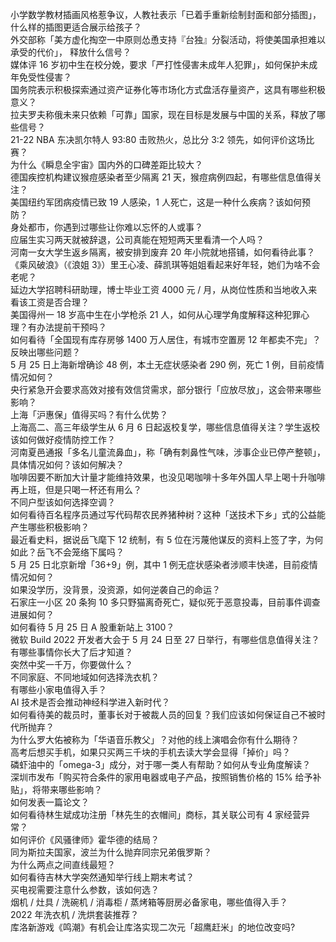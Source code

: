小学数学教材插画风格惹争议，人教社表示「已着手重新绘制封面和部分插图」，什么样的插图更适合展示给孩子？  
外交部称「美方虚化掏空一中原则怂恿支持『台独』分裂活动，将使美国承担难以承受的代价」， 释放什么信号？  
媒体评 16 岁初中生在校分娩，要求「严打性侵害未成年人犯罪」，如何保护未成年免受性侵害？  
国务院表示积极探索通过资产证券化等市场化方式盘活存量资产，这具有哪些积极意义？  
拉夫罗夫称俄未来只依赖「可靠」国家，现在目标是发展与中国的关系，释放了哪些信号？  
21-22 NBA 东决凯尔特人 93:80 击败热火，总比分 3:2 领先，如何评价这场比赛？  
为什么《瞬息全宇宙》国内外的口碑差距比较大？  
德国疾控机构建议猴痘感染者至少隔离 21 天，猴痘病例四起，有哪些信息值得关注？  
美国纽约军团病疫情已致 19 人感染，1 人死亡，这是一种什么疾病？该如何预防？  
身处都市，你遇到过哪些让你难以忘怀的人或事？  
应届生实习两天就被辞退，公司真能在短短两天里看清一个人吗？  
河南一女大学生返乡隔离，被安排到废弃 20 年小院就地搭铺，如何看待此事？  
《乘风破浪》（《浪姐 3》）里王心凌、薛凯琪等姐姐看起来好年轻，她们为啥不会老呢？  
延边大学招聘科研助理，博士毕业工资 4000 元 / 月，从岗位性质和当地收入来看该工资是否合理？  
美国得州一 18 岁高中生在小学枪杀 21 人，如何从心理学角度解释这种犯罪心理？有办法提前干预吗？  
如何看待「全国现有库存房够 1400 万人居住，有城市空置房 12 年都卖不完」？反映出哪些问题？  
5 月 25 日上海新增确诊 48 例，本土无症状感染者 290 例，死亡 1 例，目前疫情情况如何？  
央行紧急开会要求高效对接有效信贷需求，部分银行「应放尽放」，这会带来哪些影响？  
上海「沪惠保」值得买吗？有什么优势？  
上海高二、高三年级学生从 6 月 6 日起返校复学，哪些信息值得关注？学生返校该如何做好疫情防控工作？  
河南夏邑通报「多名儿童流鼻血」，称「确有刺鼻性气味，涉事企业已停产整顿」，具体情况如何？该如何解决？  
咖啡因要不断加大计量才能维持效果，也没见喝咖啡十多年外国人早上喝十升咖啡再上班，但是只喝一杯还有用么？  
不同户型该如何选择空调？  
如何看待百名程序员通过写代码帮农民养猪种树？这种「送技术下乡」式的公益能产生哪些积极影响？  
最近看史料，据说岳飞麾下 12 统制，有 5 位在污蔑他谋反的资料上签了字，为何如此？岳飞不会笼络下属吗？  
5 月 25 日北京新增「36+9」例，其中 1 例无症状感染者涉顺丰快递，目前疫情情况如何？  
如果没学历，没背景，没资源，如何逆袭自己的命运？  
石家庄一小区 20 条狗 10 多只野猫离奇死亡，疑似死于恶意投毒，目前事件调查进展如何？  
如何看待 5 月 25 日 A 股重新站上 3100？  
微软 Build 2022 开发者大会于 5 月 24 日至 27 日举行，有哪些信息值得关注？  
有哪些事情你长大了后才知道？  
突然中奖一千万，你要做什么？  
不同家庭、不同地域如何选择洗衣机？  
有哪些小家电值得入手？  
AI 技术是否会推动神经科学进入新时代？  
如何看待美的裁员时，董事长对于被裁人员的回复？我们应该如何保证自己不被时代所抛弃？  
为什么罗大佑被称为「华语音乐教父」？对他的线上演唱会你有什么期待？  
高考后想买手机，如果只买两三千块的手机去读大学会显得「掉价」吗？  
磷虾油中的「omega-3」成分，对于哪一类人有帮助？如何从专业角度解读？  
深圳市发布「购买符合条件的家用电器或电子产品，按照销售价格的 15% 给予补贴」，将带来哪些影响？  
如何发表一篇论文？  
如何看待林生斌成功注册「林先生的衣帽间」商标，其关联公司有 4 家经营异常？  
如何评价《风骚律师》霍华德的结局？  
同为斯拉夫国家，波兰为什么抛弃同宗兄弟俄罗斯？  
为什么两点之间直线最短？  
如何看待吉林大学突然通知举行线上期末考试？  
买电视需要注意什么参数，该如何选？  
烟机 / 灶具 / 洗碗机 / 消毒柜 / 蒸烤箱等厨房必备家电，哪些值得入手？  
2022 年洗衣机 / 洗烘套装推荐？  
库洛新游戏《鸣潮》有机会让库洛实现二次元「超鹰赶米」的地位改变吗?  
